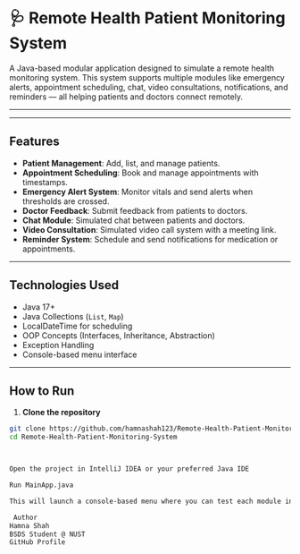 # 🩺 Remote Health Patient Monitoring System

A Java-based modular application designed to simulate a remote health monitoring system. This system supports multiple modules like emergency alerts, appointment scheduling, chat, video consultations, notifications, and reminders — all helping patients and doctors connect remotely.

---




---

## Features

- **Patient Management**: Add, list, and manage patients.
- **Appointment Scheduling**: Book and manage appointments with timestamps.
- **Emergency Alert System**: Monitor vitals and send alerts when thresholds are crossed.
- **Doctor Feedback**: Submit feedback from patients to doctors.
- **Chat Module**: Simulated chat between patients and doctors.
- **Video Consultation**: Simulated video call system with a meeting link.
- **Reminder System**: Schedule and send notifications for medication or appointments.

---

##  Technologies Used

- Java 17+
- Java Collections (`List`, `Map`)
- LocalDateTime for scheduling
- OOP Concepts (Interfaces, Inheritance, Abstraction)
- Exception Handling
- Console-based menu interface

---

##  How to Run

1. **Clone the repository**

```bash
git clone https://github.com/hamnashah123/Remote-Health-Patient-Monitoring-System.git
cd Remote-Health-Patient-Monitoring-System



Open the project in IntelliJ IDEA or your preferred Java IDE

Run MainApp.java

This will launch a console-based menu where you can test each module interactively.

 Author
Hamna Shah
BSDS Student @ NUST
GitHub Profile
